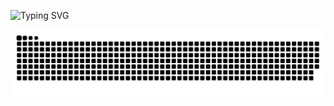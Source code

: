 <!--
- 🔭 I’m currently working on ...
- 🌱 I’m currently learning ...
- 👯 I’m looking to collaborate on ...
- 🤔 I’m looking for help with ...
- 💬 Ask me about ...
- 📫 How to reach me: ...
- 😄 Pronouns: ...
- ⚡ Fun fact: ...
-->

<!-- [![Ibrahim's github stats](https://github-readme-stats.vercel.app/api?username=ibrahimqarayev)](https://github.com/ibrahimqarayev/github-readme-stats) -->
<!-- [![Top Langs](https://github-readme-stats.vercel.app/api/top-langs/?username=ibrahimqarayev)](https://github.com/ibrahimqarayev/github-readme-stats) -->

<!-- ![Snake animation](https://github.com/ibrahimqarayev/ibrahimqarayev/blob/output/github-contribution-grid-snake.svg) -->
<!-- <a href="#">
  <img width=100% src="https://capsule-render.vercel.app/api?type=waving&color=3da37a&height=120&section=header"/>
</a> -->

![Typing SVG](https://readme-typing-svg.herokuapp.com/?color=3da37a&size=35&center=true&vCenter=true&width=1000&lines=Hi,+I'm+Ibrahim;I'm+from+Azerbaijan;I'm+a+Junior+Java+Developer;Be+Welcome!+ツ)
<!-- 
<div align="center">
  <br>
  <a href="#">
    <img height="190rem" alt="GitHub Stats" src="https://github-readme-stats.vercel.app/api?username=ibrahimqarayev&show_icons=true&theme=vue-dark&count_private=true&bg_color=0d1117&hide_border=true"/>
  </a>
  <a href="#">
    <img height="190rem" alt="Most Used Languages" src="https://github-readme-stats.vercel.app/api/top-langs/?username=ibrahimqarayev&langs_count=8&count_private=false&layout=compact&theme=vue-dark&bg_color=0d1117&hide_border=true"/>
  </a>
</div> 


<a href="#">
  <img width=100% src="https://capsule-render.vercel.app/api?type=waving&color=3da37a&height=120&section=footer"/>
</a> -->

![Snake animation](https://github.com/JeffersonRPM/JeffersonRPM/blob/output/github-contribution-grid-snake.svg)
